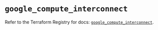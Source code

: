 # `google_compute_interconnect`

Refer to the Terraform Registry for docs: [`google_compute_interconnect`](https://registry.terraform.io/providers/hashicorp/google-beta/6.47.0/docs/resources/google_compute_interconnect).
